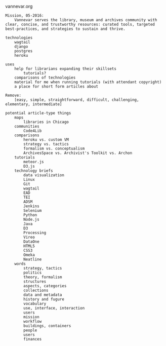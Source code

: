 vannevar.org

    Mission, 05-2016:
        Vannevar serves the library, museum and archives community with clear, concise, and trustworthy resources: curated tools, targeted best-practices, and strategies to sustain and thrive.

    technologies
        wagtail
        django
        postgres
        heroku

    uses
        help for librarians expanding their skillsets
            tutorials?
        comparisons of technologies
        material for me when running tutorials (with attendant copyright)
        a place for short form articles about 

    Remove:
        [easy, simple, straightforward, difficult, challenging, elementary, intermediate]

    potential article-type things
        maps
            libraries in Chicago
        communities
            Code4Lib
        comparisons
            heroku vs. custom VM
            strategy vs. tactics
            formalism vs. conceptualism
            ArchivesSpace vs. Archivist's Toolkit vs. Archon
        tutorials
            meteor.js
            D3.js
        technology briefs
            data visualization
            Linux
            Git
            wagtail
            EAD
            TEI
            ADSM
            Jenkins
            Selenium
            Python
            Node.js
            Java
            D3
            Processing
            Vireo
            DataOne
            HTML5
            CSS3
            Omeka
            Neatline
        words
            strategy, tactics
            politics
            theory, formalism
            structures
            aspects, categories
            collections
            data and metadata
            history and fugure
            vocabulary
            use, interface, interaction
            users
            mission
            workflow
            buildings, containers
            people
            users
            finances

